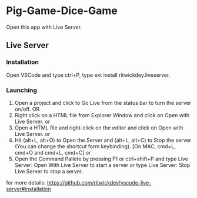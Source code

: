 # Pig-Game-Dice-Game

Open this app with Live Server.


## Live Server

### Installation
Open VSCode and type ctrl+P, type ext install ritwickdey.liveserver.

### Launching
1) Open a project and click to Go Live from the status bar to turn the server on/off.
   OR
3) Right click on a HTML file from Explorer Window and click on Open with Live Server.
   or
4) Open a HTML file and right-click on the editor and click on Open with Live Server.
   or
5) Hit (alt+L, alt+O) to Open the Server and (alt+L, alt+C) to Stop the server (You can change the shortcut form keybinding). [On MAC, cmd+L, cmd+O and cmd+L, cmd+C]
   or
6) Open the Command Pallete by pressing F1 or ctrl+shift+P and type Live Server: Open With Live Server  to start a server or type Live Server: Stop Live Server to stop a server.

for more details: https://github.com/ritwickdey/vscode-live-server#installation




